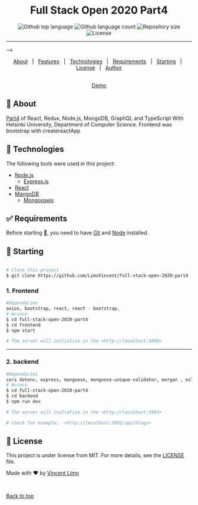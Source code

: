 <h1 align="center">Full Stack Open 2020 Part4</h1>

<p align="center">
  <img alt="Github top language" src="https://img.shields.io/github/languages/top/VincentLimo/full-stack-open-2020-part4?color=56BEB8">

  <img alt="Github language count" src="https://img.shields.io/github/languages/count/VincentLimo/full-stack-open-2020-part4?color=56BEB8">

  <img alt="Repository size" src="https://img.shields.io/github/repo-size/VincentLimo/full-stack-open-2020-part4?color=56BEB8">

  <img alt="License" src="https://img.shields.io/github/license/VincentLimo/full-stack-open-2020-part4?color=56BEB8">

</p>

<hr> -->

<p align="center">
  <a href="#dart-about">About</a> &#xa0; | &#xa0; 
  <a href="#sparkles-features">Features</a> &#xa0; | &#xa0;
  <a href="#rocket-technologies">Technologies</a> &#xa0; | &#xa0;
  <a href="#white_check_mark-requirements">Requirements</a> &#xa0; | &#xa0;
  <a href="#checkered_flag-starting">Starting</a> &#xa0; | &#xa0;
  <a href="#memo-license">License</a> &#xa0; | &#xa0;
  <a href="https://github.com/VincentLimo" target="_blank">Author</a>
</p>

<br>
<div align="center" id="top"> 
<a href="https://limitless-taiga-88323.herokuapp.com/">Demo</a>

</div>

## :dart: About

[Part4](https://fullstackopen.com/en/part4) of React, Redux, Node.js, MongoDB, GraphQL and TypeScript With Helsinki University, Department of Computer Science. Frontend was bootstrap with createreactApp

<!-- ## :sparkles: Features ##

:heavy_check_mark: Feature 1;\
:heavy_check_mark: Feature 2;\
:heavy_check_mark: Feature 3; -->

## :rocket: Technologies

The following tools were used in this project:

- [Node.js](https://nodejs.org/en/)
  - [Express.js](https://expressjs.com/)
- [React](https://reactjs.org/)
- [MangoDB](https://www.mongodb.com/cloud/atlas)
  - [Mongoosejs](https://mongoosejs.com/)

## :white_check_mark: Requirements

Before starting :checkered_flag:, you need to have [Git](https://git-scm.com) and [Node](https://nodejs.org/en/) installed.

## :checkered_flag: Starting

```bash

# Clone this project
$ git clone https://github.com/LimoVincent/full-stack-open-2020-part4


```

### 1. Frontend

```bash
#Dependacies
axios, bootstrap, react, react - bootstrap,
# Access
$ cd full-stack-open-2020-part4
$ cd frontend
$ npm start

# The server will initialize in the <http://localhost:3000>

```

---

### 2. backend

```bash
#Dependacies
cors dotenv, express, mongoose, mongoose-unique-validator, morgan , eslint, nodemon, http
# Access
$ cd full-stack-open-2020-part4
$ cd backend
$ npm run dev

# The server will initialize in the <http://localhost:3003>

# check for example;  <http://localhost:3001/api/blogs>

```

## :memo: License

This project is under license from MIT. For more details, see the [LICENSE](LICENSE.md) file.

Made with :heart: by <a href="https://github.com/VincentLimo" target="_blank">Vincent Limo</a>

&#xa0;

<a href="#top">Back to top</a>
